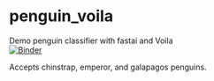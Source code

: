 # penguin_voila
Demo penguin classifier with fastai and Voila  
[![Binder](https://mybinder.org/badge_logo.svg)](https://mybinder.org/v2/gh/javendano585/penguin_voila/HEAD?urlpath=%2Fvoila%2Frender%2Fpenguin_classifier.ipynb)

Accepts chinstrap, emperor, and galapagos penguins.


